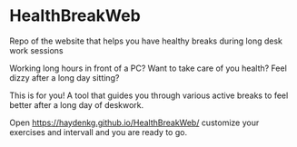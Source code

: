 # HealthBreakWeb
Repo of the website that helps you have healthy breaks during long desk work sessions

Working long hours in front of a PC? 
Want to take care of you health? 
Feel dizzy after a long day sitting? 

This is for you! A tool that guides you through various active breaks to feel better after a long day of deskwork.

Open https://haydenkg.github.io/HealthBreakWeb/ customize your exercises and intervall and you are ready to go.
